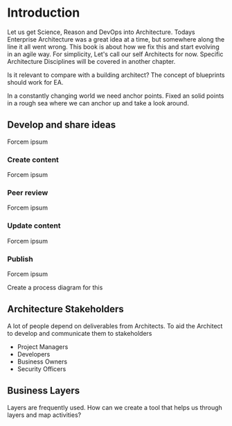 <!--- Comment to exclude TOML from LeanPub
+++
date = "2016-05-31T20:48:37+02:00"
draft = false
title = "Introduction"
tags = ["guide"]
categories = ["Manual"]
+++
--->
# Introduction  

Let us get Science, Reason and DevOps into Architecture. Todays Enterprise Architecture was a great idea at a time, but somewhere along the line it all went wrong. This book is about how we fix this and start evolving in an agile way. For simplicity, Let's call our self Architects for now. Specific Architecture Disciplines will be covered in another chapter.

Is it relevant to compare with a building architect? The concept of blueprints should work for EA.

In a constantly changing world we need anchor points. Fixed an solid points in a rough sea where we can anchor up and take a look around.

## Develop and share ideas  
Forcem ipsum
### Create content
Forcem ipsum
### Peer review
Forcem ipsum
### Update content
Forcem ipsum
### Publish
Forcem ipsum

Create a process diagram for this

## Architecture Stakeholders    
A lot of people depend on deliverables from Architects. To aid the Architect to develop and communicate them to stakeholders
- Project Managers  
- Developers  
- Business Owners  
- Security Officers

## Business Layers  
Layers are frequently used. How can we create a tool that helps us through layers and map activities?
